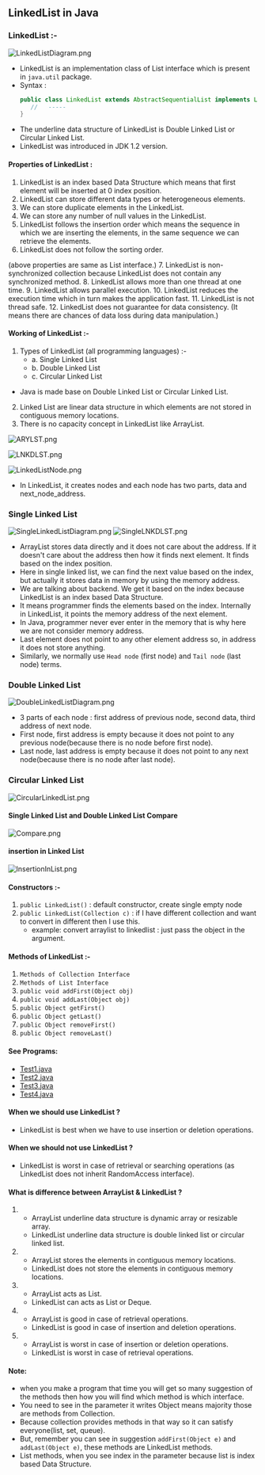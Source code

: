 ## LinkedList in Java

### LinkedList :-

![LinkedListDiagram.png](_4/images/LinkedListDiagram.png)
- LinkedList is an implementation class of List interface which is present in `java.util` package.
- Syntax : 
   ```java
   public class LinkedList extends AbstractSequentialList implements List, Deque, Cloneable, Serializable {
      //   ----- 
   }
   ```
- The underline data structure of LinkedList is Double Linked List or Circular Linked List.
- LinkedList was introduced in JDK 1.2 version.

#### Properties of LinkedList :

1. LinkedList is an index based Data Structure which means that first element will be inserted at 0 index position.
2. LinkedList can store different data types or heterogeneous elements.
3. We can store duplicate elements in the LinkedList.
4. We can store any number of null values in the LinkedList.
5. LinkedList follows the insertion order which means the sequence in which we are inserting the elements, in the same sequence we can retrieve the elements.
6. LinkedList does not follow the sorting order.

(above properties are same as List interface.)
7. LinkedList is non-synchronized collection because LinkedList does not contain any synchronized method.
8. LinkedList allows more than one thread at one time.
9. LinkedList allows parallel execution.
10. LinkedList reduces the execution time which in turn makes the application fast.
11. LinkedList is not thread safe.
12. LinkedList does not guarantee for data consistency. (It means there are chances of data loss during data manipulation.)

#### Working of LinkedList :-
1. Types of LinkedList (all programming languages) :-
   - a. Single Linked List
   - b. Double Linked List
   - c. Circular Linked List
- Java is made base on Double Linked List or Circular Linked List.
2. Linked List are linear data structure in which elements are not stored in contiguous memory locations.
3. There is no capacity concept in LinkedList like ArrayList.


![ARYLST.png](_4/images/ARYLST.png)

![LNKDLST.png](_4/images/LNKDLST.png)

![LinkedListNode.png](_4/images/LinkedListNode.png)
- In LinkedList, it creates nodes and each node has two parts, data and next_node_address.

### Single Linked List
![SingleLinkedListDiagram.png](_4/images/SingleLinkedListDiagram.png)
![SingleLNKDLST.png](_4/images/SingleLNKDLST.png)

- ArrayList stores data directly and it does not care about the address. If it doesn't care about the address then how it finds next element. It finds based on the index position.
- Here in single linked list, we can find the next value based on the index, but actually it stores data in memory by using the memory address. 
- We are talking about backend. We get it based on the index because LinkedList is an index based Data Structure. 
- It means programmer finds the elements based on the index. Internally in LinkedList, it points the memory address of the next element.
- In Java, programmer never ever enter in the memory that is why here we are not consider memory address.
- Last element does not point to any other element address so, in address it does not store anything.
- Similarly, we normally use `Head node` (first node) and `Tail node` (last node) terms. 

### Double Linked List
![DoubleLinkedListDiagram.png](_4/images/DoubleLinkedListDiagram.png)

- 3 parts of each node : first address of previous node, second data, third address of next node.
- First node, first address is empty because it does not point to any previous node(because there is no node before first node).
- Last node, last address is empty because it does not point to any next node(because there is no node after last node).

### Circular Linked List
![CircularLinkedList.png](_4/images/CircularLinkedList.png)

#### Single Linked List and Double Linked List Compare
![Compare.png](_4/images/Compare.png)

#### insertion in Linked List
![InsertionInList.png](_4/images/InsertionInList.png)


#### Constructors :-
1. `public LinkedList()` : default constructor, create single empty node
2. `public LinkedList(Collection c)` : if I have different collection and want to convert in different then I use this.
   - example: convert arraylist to linkedlist : just pass the object in the argument. 

#### Methods of LinkedList :-
1. `Methods of Collection Interface`
2. `Methods of List Interface`
3. `public void addFirst(Object obj)`
4. `public void addLast(Object obj)`
5. `public Object getFirst()`
6. `public Object getLast()`
7. `public Object removeFirst()`
8. `public Object removeLast()`

#### See Programs:
* [Test1.java](_4%2FLinkedListDemo%2FTest1.java)
* [Test2.java](_4%2FLinkedListDemo%2FTest2.java)
* [Test3.java](_4%2FLinkedListDemo%2FTest3.java)
* [Test4.java](_4%2FLinkedListDemo%2FTest4.java)

#### When we should use LinkedList ?
- LinkedList is best when we have to use insertion or deletion operations.

#### When we should not use LinkedList ?
- LinkedList is worst in case of retrieval or searching operations (as LinkedList does not inherit RandomAccess interface).

#### What is difference between ArrayList & LinkedList ?
1. 
   - ArrayList underline data structure is dynamic array or resizable array.
   - LinkedList underline data structure is double linked list or circular linked list.


2. 
   - ArrayList stores the elements in contiguous memory locations.
   - LinkedList does not store the elements in contiguous memory locations.


3. 
   - ArrayList acts as List.
   - LinkedList can acts as List or Deque.


4. 
   - ArrayList is good in case of retrieval operations.
   - LinkedList is good in case of insertion and deletion operations.


5. 
   - ArrayList is worst in case of insertion or deletion operations.
   - LinkedList is worst in case of retrieval operations.



#### Note:
- when you make a program that time you will get so many suggestion of the methods then how you will find which method is which interface.
- You need to see in the parameter it writes Object means majority those are methods from Collection.
- Because collection provides methods in that way so it can satisfy everyone(list, set, queue). 
- But, remember you  can see in suggestion `addFirst(Object e)` and `addLast(Object e)`, these methods are LinkedList methods.
- List methods, when you see index in the parameter because list is index based Data Structure.
  

